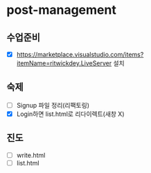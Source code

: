 # post-management

## 수업준비

- [x] https://marketplace.visualstudio.com/items?itemName=ritwickdey.LiveServer 설치

## 숙제

- [ ] Signup 파일 정리(리팩토링)
- [x] Login하면 list.html로 리다이렉트(새창 X)

## 진도

- [ ] write.html
- [ ] list.html
